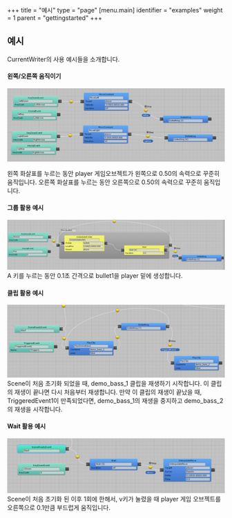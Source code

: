 +++
title = "예시"
type = "page"
[menu.main]
identifier = "examples"
weight = 1
parent = "gettingstarted"
+++

## 예시

CurrentWriter의 사용 예시들을 소개합니다.

#### 왼쪽/오른쪽 움직이기
![Move Left and Right](/images/example_move.PNG)

왼쪽 화살표를 누르는 동안 player 게임오브젝트가 왼쪽으로 0.50의 속력으로 꾸준히 움직입니다.
오른쪽 화살표를 누르는 동안 오른쪽으로 0.50의 속력으로 꾸준히 움직입니다.

#### 그룹 활용 예시
![Group Example1](/images/example_group.png)
A 키를 누르는 동안 0.1초 간격으로 bullet1을 player 밑에 생성합니다.

#### 클립 활용 예시
![Clip Example1](/images/example_clip.png)
Scene이 처음 초기화 되었을 때, demo_bass_1 클립을 재생하기 시작합니다. 이 클립의 재생이
끝나면 다시 처음부터 재생합니다. 만약 이 클립의 재생이 끝났을 때, TriggeredEvent1이
만족되었다면, demo_bass_1의 재생을 중지하고 demo_bass_2의 재생을 시작합니다.

#### Wait 활용 예시
![Wait Example1](/images/example_wait.png)
Scene이 처음 초기화 된 이후 1회에 한해서, v키가 눌렸을 때 player 게임 오브젝트를
오른쪽으로 0.1만큼 부드럽게 움직입니다.
